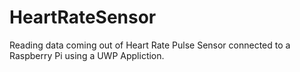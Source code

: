 # HeartRateSensor
Reading data coming out of Heart Rate Pulse Sensor connected to a Raspberry Pi using a UWP Appliction.




